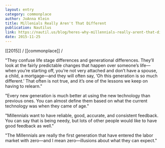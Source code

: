 ```yaml
---
layout: entry
category: commonplace
author: JoAnna Klein
title: Millenials Really Aren't That Different
publication: Nautilus
link: https://nautil.us/blog/heres-why-millennials-really-arent-that-different
date: 2015-11-25
---
```


[[2015]] / [[commonplace]] / 

"They confuse life stage differences and generational differences. They’ll look at the fairly predictable changes that happen over someone’s life—when you’re starting off, you’re not very attached and don’t have a spouse, a child, a mortgage—and they will often say, ‘Oh this generation is so much different.’ That often is not true, and it’s one of the lessons we keep on having to relearn."

"Every new generation is much better at using the new technology than previous ones. You can almost define them based on what the current technology was when they came of age."

"Millennials want to have reliable, good, accurate, and consistent feedback. You can say that is being needy, but lots of other people would like to have good feedback as well."

"The Millennials are really the first generation that have entered the labor market with zero—and I mean zero—illusions about what they can expect."